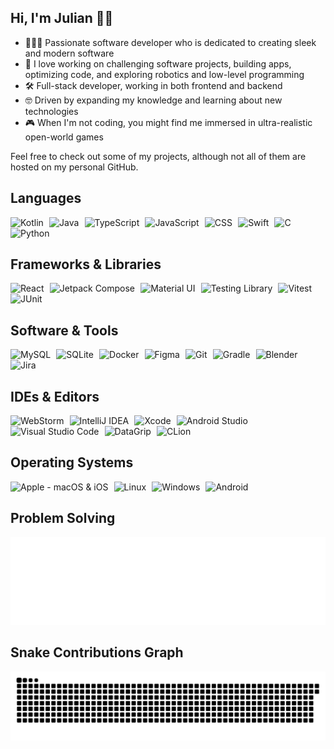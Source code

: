 ## Hi, I'm Julian 👋🏻
* 👨🏻‍💻 Passionate software developer who is dedicated to creating sleek and modern software
* 💯 I love working on challenging software projects, building apps, optimizing code, and exploring robotics and low-level programming
* 🛠️ Full-stack developer, working in both frontend and backend
* 🤓 Driven by expanding my knowledge and learning about new technologies
* 🎮 When I'm not coding, you might find me immersed in ultra-realistic open-world games

Feel free to check out some of my projects, although not all of them are hosted on my personal GitHub.

<!-- Skill icons listed separately for custom spacing and tooltips. Images change color according to theme preferences. -->
## Languages
<picture>
  <source media="(prefers-color-scheme: dark)" srcset="https://skillicons.dev/icons?i=kotlin&theme=dark">
  <source media="(prefers-color-scheme: light)" srcset="https://skillicons.dev/icons?i=kotlin&theme=light">
  <img src="https://skillicons.dev/icons?i=kotlin&theme=dark" alt="Kotlin" title="Kotlin">
</picture>
&VeryThinSpace;
<picture>
  <source media="(prefers-color-scheme: dark)" srcset="https://skillicons.dev/icons?i=java&theme=dark">
  <source media="(prefers-color-scheme: light)" srcset="https://skillicons.dev/icons?i=java&theme=light">
  <img src="https://skillicons.dev/icons?i=java&theme=dark" alt="Java" title="Java">
</picture>
&VeryThinSpace;
<picture>
  <source media="(prefers-color-scheme: dark)" srcset="https://skillicons.dev/icons?i=ts&theme=dark">
  <source media="(prefers-color-scheme: light)" srcset="https://skillicons.dev/icons?i=ts&theme=light">
  <img src="https://skillicons.dev/icons?i=ts&theme=dark" alt="TypeScript" title="TypeScript">
</picture>
&VeryThinSpace;
<picture>
  <source media="(prefers-color-scheme: dark)" srcset="https://skillicons.dev/icons?i=js&theme=dark">
  <source media="(prefers-color-scheme: light)" srcset="https://skillicons.dev/icons?i=js&theme=light">
  <img src="https://skillicons.dev/icons?i=js&theme=dark" alt="JavaScript" title="JavaScript">
</picture>
&VeryThinSpace;
<picture>
  <source media="(prefers-color-scheme: dark)" srcset="https://skillicons.dev/icons?i=css&theme=dark">
  <source media="(prefers-color-scheme: light)" srcset="https://skillicons.dev/icons?i=css&theme=light">
  <img src="https://skillicons.dev/icons?i=css&theme=dark" alt="CSS" title="CSS">
</picture>
&VeryThinSpace;
<picture>
  <source media="(prefers-color-scheme: dark)" srcset="https://skillicons.dev/icons?i=swift&theme=dark">
  <source media="(prefers-color-scheme: light)" srcset="https://skillicons.dev/icons?i=swift&theme=light">
  <img src="https://skillicons.dev/icons?i=swift&theme=dark" alt="Swift" title="Swift">
</picture>
&VeryThinSpace;
<picture>
  <source media="(prefers-color-scheme: dark)" srcset="https://skillicons.dev/icons?i=c&theme=dark">
  <source media="(prefers-color-scheme: light)" srcset="https://skillicons.dev/icons?i=c&theme=light">
  <img src="https://skillicons.dev/icons?i=c&theme=dark" alt="C" title="C">
</picture>
&VeryThinSpace;
<picture>
  <source media="(prefers-color-scheme: dark)" srcset="https://skillicons.dev/icons?i=py&theme=dark">
  <source media="(prefers-color-scheme: light)" srcset="https://skillicons.dev/icons?i=py&theme=light">
  <img src="https://skillicons.dev/icons?i=py&theme=dark" alt="Python" title="Python">
</picture>

## Frameworks & Libraries
<picture>
  <source media="(prefers-color-scheme: dark)" srcset="https://skillicons.dev/icons?i=react&theme=dark">
  <source media="(prefers-color-scheme: light)" srcset="https://skillicons.dev/icons?i=react&theme=light">
  <img src="https://skillicons.dev/icons?i=react&theme=dark" alt="React" title="React">
</picture>
&VeryThinSpace;
<picture>
  <source media="(prefers-color-scheme: dark)" srcset="https://go-skill-icons.vercel.app/api/icons?i=jetpackcompose&theme=dark">
  <source media="(prefers-color-scheme: light)" srcset="https://go-skill-icons.vercel.app/api/icons?i=jetpackcompose&theme=light">
  <img src="https://go-skill-icons.vercel.app/api/icons?i=jetpackcompose&theme=dark" alt="Jetpack Compose" title="Jetpack Compose">
</picture>
&VeryThinSpace;
<picture>
  <source media="(prefers-color-scheme: dark)" srcset="https://skillicons.dev/icons?i=materialui&theme=dark">
  <source media="(prefers-color-scheme: light)" srcset="https://skillicons.dev/icons?i=materialui&theme=light">
  <img src="https://skillicons.dev/icons?i=materialui&theme=dark" alt="Material UI" title="Material UI">
</picture>
&VeryThinSpace;
<picture>
  <source media="(prefers-color-scheme: dark)" srcset="https://go-skill-icons.vercel.app/api/icons?i=testinglibrary&theme=dark">
  <source media="(prefers-color-scheme: light)" srcset="https://go-skill-icons.vercel.app/api/icons?i=testinglibrary&theme=light">
  <img src="https://go-skill-icons.vercel.app/api/icons?i=testinglibrary&theme=dark" alt="Testing Library" title="Testing Library">
</picture>
&VeryThinSpace;
<picture>
  <source media="(prefers-color-scheme: dark)" srcset="https://go-skill-icons.vercel.app/api/icons?i=vitest&theme=dark">
  <source media="(prefers-color-scheme: light)" srcset="https://go-skill-icons.vercel.app/api/icons?i=vitest&theme=light">
  <img src="https://go-skill-icons.vercel.app/api/icons?i=vitest&theme=dark" alt="Vitest" title="Vitest">
</picture>
&VeryThinSpace;
<picture>
  <source media="(prefers-color-scheme: dark)" srcset="https://go-skill-icons.vercel.app/api/icons?i=junit&theme=dark">
  <source media="(prefers-color-scheme: light)" srcset="https://go-skill-icons.vercel.app/api/icons?i=junit&theme=light">
  <img src="https://go-skill-icons.vercel.app/api/icons?i=junit&theme=dark" alt="JUnit" title="JUnit">
</picture>

## Software & Tools
<picture>
  <source media="(prefers-color-scheme: dark)" srcset="https://skillicons.dev/icons?i=mysql&theme=dark">
  <source media="(prefers-color-scheme: light)" srcset="https://skillicons.dev/icons?i=mysql&theme=light">
  <img src="https://skillicons.dev/icons?i=mysql&theme=dark" alt="MySQL" title="MySQL">
</picture>
&VeryThinSpace;
<picture>
  <source media="(prefers-color-scheme: dark)" srcset="https://skillicons.dev/icons?i=sqlite&theme=dark">
  <source media="(prefers-color-scheme: light)" srcset="https://skillicons.dev/icons?i=sqlite&theme=light">
  <img src="https://skillicons.dev/icons?i=sqlite&theme=dark" alt="SQLite" title="SQLite">
</picture>
&VeryThinSpace;
<picture>
  <source media="(prefers-color-scheme: dark)" srcset="https://skillicons.dev/icons?i=docker&theme=dark">
  <source media="(prefers-color-scheme: light)" srcset="https://skillicons.dev/icons?i=docker&theme=light">
  <img src="https://skillicons.dev/icons?i=docker&theme=dark" alt="Docker" title="Docker">
</picture>
&VeryThinSpace;
<picture>
  <source media="(prefers-color-scheme: dark)" srcset="https://skillicons.dev/icons?i=figma&theme=dark">
  <source media="(prefers-color-scheme: light)" srcset="https://skillicons.dev/icons?i=figma&theme=light">
  <img src="https://skillicons.dev/icons?i=figma&theme=dark" alt="Figma" title="Figma">
</picture>
&VeryThinSpace;
<picture>
  <source media="(prefers-color-scheme: dark)" srcset="https://skillicons.dev/icons?i=git&theme=dark">
  <source media="(prefers-color-scheme: light)" srcset="https://skillicons.dev/icons?i=git&theme=light">
  <img src="https://skillicons.dev/icons?i=git&theme=dark" alt="Git" title="Git">
</picture>
&VeryThinSpace;
<picture>
  <source media="(prefers-color-scheme: dark)" srcset="https://skillicons.dev/icons?i=gradle&theme=dark">
  <source media="(prefers-color-scheme: light)" srcset="https://skillicons.dev/icons?i=gradle&theme=light">
  <img src="https://skillicons.dev/icons?i=gradle&theme=dark" alt="Gradle" title="Gradle">
</picture>
&VeryThinSpace;
<picture>
  <source media="(prefers-color-scheme: dark)" srcset="https://skillicons.dev/icons?i=blender&theme=dark">
  <source media="(prefers-color-scheme: light)" srcset="https://skillicons.dev/icons?i=blender&theme=light">
  <img src="https://skillicons.dev/icons?i=blender&theme=dark" alt="Blender" title="Blender">
</picture>
&VeryThinSpace;
<picture>
  <source media="(prefers-color-scheme: dark)" srcset="https://go-skill-icons.vercel.app/api/icons?i=jira&theme=dark">
  <source media="(prefers-color-scheme: light)" srcset="https://go-skill-icons.vercel.app/api/icons?i=jira&theme=light">
  <img src="https://go-skill-icons.vercel.app/api/icons?i=jira&theme=dark" alt="Jira" title="Jira">
</picture>


## IDEs & Editors
<picture>
  <source media="(prefers-color-scheme: dark)" srcset="https://skillicons.dev/icons?i=webstorm&theme=dark">
  <source media="(prefers-color-scheme: light)" srcset="https://skillicons.dev/icons?i=webstorm&theme=light">
  <img src="https://skillicons.dev/icons?i=webstorm&theme=dark" alt="WebStorm" title="WebStorm">
</picture>
&VeryThinSpace;
<picture>
  <source media="(prefers-color-scheme: dark)" srcset="https://skillicons.dev/icons?i=idea&theme=dark">
  <source media="(prefers-color-scheme: light)" srcset="https://skillicons.dev/icons?i=idea&theme=light">
  <img src="https://skillicons.dev/icons?i=idea&theme=dark" alt="IntelliJ IDEA" title="IntelliJ IDEA">
</picture>
&VeryThinSpace;
<picture>
  <source media="(prefers-color-scheme: dark)" srcset="https://go-skill-icons.vercel.app/api/icons?i=xcode&theme=dark">
  <source media="(prefers-color-scheme: light)" srcset="https://go-skill-icons.vercel.app/api/icons?i=xcode&theme=light">
  <img src="https://go-skill-icons.vercel.app/api/icons?i=xcode&theme=dark" alt="Xcode" title="Xcode">
</picture>
&VeryThinSpace;
<picture>
  <source media="(prefers-color-scheme: dark)" srcset="https://skillicons.dev/icons?i=androidstudio&theme=dark">
  <source media="(prefers-color-scheme: light)" srcset="https://skillicons.dev/icons?i=androidstudio&theme=light">
  <img src="https://skillicons.dev/icons?i=androidstudio&theme=dark" alt="Android Studio" title="Android Studio">
</picture>
&VeryThinSpace;
<picture>
  <source media="(prefers-color-scheme: dark)" srcset="https://skillicons.dev/icons?i=vscode&theme=dark">
  <source media="(prefers-color-scheme: light)" srcset="https://skillicons.dev/icons?i=vscode&theme=light">
  <img src="https://skillicons.dev/icons?i=vscode&theme=dark" alt="Visual Studio Code" title="Visual Studio Code">
</picture>
&VeryThinSpace;
<picture>
  <source media="(prefers-color-scheme: dark)" srcset="https://go-skill-icons.vercel.app/api/icons?i=datagrip&theme=dark">
  <source media="(prefers-color-scheme: light)" srcset="https://go-skill-icons.vercel.app/api/icons?i=datagrip&theme=light">
  <img src="https://go-skill-icons.vercel.app/api/icons?i=datagrip&theme=dark" alt="DataGrip" title="DataGrip">
</picture>
&VeryThinSpace;
<picture>
  <source media="(prefers-color-scheme: dark)" srcset="https://skillicons.dev/icons?i=clion&theme=dark">
  <source media="(prefers-color-scheme: light)" srcset="https://skillicons.dev/icons?i=clion&theme=light">
  <img src="https://skillicons.dev/icons?i=clion&theme=dark" alt="CLion" title="CLion">
</picture>

## Operating Systems
<picture>
  <source media="(prefers-color-scheme: dark)" srcset="https://skillicons.dev/icons?i=apple&theme=dark">
  <source media="(prefers-color-scheme: light)" srcset="https://skillicons.dev/icons?i=apple&theme=light">
  <img src="https://skillicons.dev/icons?i=apple&theme=dark" alt="Apple - macOS & iOS" title="Apple - macOS & iOS">
</picture>
&VeryThinSpace;
<picture>
  <source media="(prefers-color-scheme: dark)" srcset="https://skillicons.dev/icons?i=linux&theme=dark">
  <source media="(prefers-color-scheme: light)" srcset="https://skillicons.dev/icons?i=linux&theme=light">
  <img src="https://skillicons.dev/icons?i=linux&theme=dark" alt="Linux" title="Linux">
</picture>
&VeryThinSpace;
<picture>
  <source media="(prefers-color-scheme: dark)" srcset="https://skillicons.dev/icons?i=windows&theme=dark">
  <source media="(prefers-color-scheme: light)" srcset="https://skillicons.dev/icons?i=windows&theme=light">
  <img src="https://skillicons.dev/icons?i=windows&theme=dark" alt="Windows" title="Windows">
</picture>
&VeryThinSpace;
<picture>
  <source media="(prefers-color-scheme: dark)" srcset="https://go-skill-icons.vercel.app/api/icons?i=android&theme=dark">
  <source media="(prefers-color-scheme: light)" srcset="https://go-skill-icons.vercel.app/api/icons?i=android&theme=light">
  <img src="https://go-skill-icons.vercel.app/api/icons?i=android&theme=dark" alt="Android" title="Android">
</picture>

## Problem Solving
<p align="center">
  <a href="https://leetcode.com/u/ProjectUniverse/">
      <img src="https://raw.githubusercontent.com/projectuniverse/projectuniverse/output/leetcode.svg" alt="My LeetCode statistics">
  </a>
</p>

## Snake Contributions Graph
<p align="center">
  <picture>
    <source media="(prefers-color-scheme: dark)" srcset="https://raw.githubusercontent.com/projectuniverse/projectuniverse/output/github-contribution-grid-snake-dark.svg">
    <source media="(prefers-color-scheme: light)" srcset="https://raw.githubusercontent.com/projectuniverse/projectuniverse/output/github-contribution-grid-snake.svg">
    <img src="https://raw.githubusercontent.com/projectuniverse/projectuniverse/output/github-contribution-grid-snake-dark.svg" alt="Animation of a snake eating my contributions graph">
  </picture>
</p>
